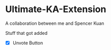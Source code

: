 # Ultimate-KA-Extension
A collaboration between me and Spencer Kuan


Stuff that got added<br>
* [x] Unvote Button
